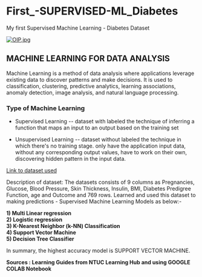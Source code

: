# First_-SUPERVISED-ML_Diabetes
My first Supervised Machine Learning - Diabetes Dataset

[![OIP.jpg](https://i.postimg.cc/J79Rtnms/OIP.jpg)](https://postimg.cc/c6MpbdvW)

## MACHINE LEARNING FOR DATA ANALYSIS
Machine Learning is a method of data analysis where applications leverage existing data to discover patterns and make decisions.
It is used to classification, clustering, predictive analytics, learning associations, anomaly detection, image analysis, and natural language processing.

### Type of Machine Learning
* Supervised Learning -- dataset with labeled
  the technique of inferring a function that maps an input to an output based on the training set
  
* Unsupervised Learning  -- dataset without labeled
  the technique in which there's no training stage. only have the application input data, without any corresponding output values, have to work on their own, discovering hidden pattern in the input data.

[Link to dataset used](https://www.kaggle.com/datasets/uciml/pima-indians-diabetes-database)

Description of dataset:
The datasets consists of 9 columns as Pregnancies, Glucose, Blood Pressure, Skin Thickness, Insulin, BMI, Diabetes Predigree Function, age and Outcome and 769 rows. 
Learned and used this dataset to making predictions - Supervised Machine Learning Models as below:-

**1) Multi Linear regression**<br>
**2) Logistic regression**<br>
**3) K-Nearest Neighbor (k-NN) Classification**<br>
**4) Support Vector Machine**<br>
**5) Decision Tree Classifier**<br>

In summary, the highest accuracy model is SUPPORT VECTOR MACHINE. 

__Sources : Learning Guides from NTUC Learning Hub and using GOOGLE COLAB Notebook__
